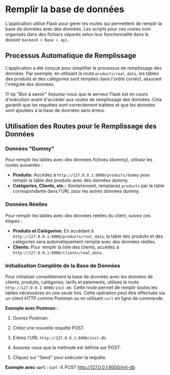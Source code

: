 # Remplir la base de données
L'application utilise Flask pour gérer les routes qui permettent de remplir la base de données avec des données. Les scripts pour ces routes sont organisés dans des fichiers séparés selon leur fonctionnalité dans le dossier `backend > Base > api`.

## Processus Automatique de Remplissage
L'application a été conçue pour simplifier le processus de remplissage des données. Par exemple, en utilisant la route `products/real_data`, les tables des produits et des catégories sont remplies dans l'ordre correct, assurant l'intégrité des données.

!!! tip "Bon à savoir"
    Assurez-vous que le serveur Flask est en cours d'exécution avant d'accéder aux routes de remplissage des données. Cela garantit que les requêtes sont correctement traitées et que les données sont ajoutées à la base de données sans erreur.

## Utilisation des Routes pour le Remplissage des Données

### Données "Dummy"
Pour remplir les tables avec des données fictives (dummy), utilisez les routes suivantes :

- **Produits:** Accédez à `http://127.0.0.1:8000/products/dummy` pour remplir la table des produits avec des données dummy.
- **Catégories, Clients, etc.:** Similairement, remplacez `products` par la table correspondante dans l'URL pour les autres données dummy.

### Données Réelles
Pour remplir les tables avec des données réelles du client, suivez ces étapes :

- **Produits et Catégories:** En accédant à `http://127.0.0.1:8000/products/real_data`, la table des produits et des catégories sera automatiquement remplie avec des données réelles.
- **Clients:** Pour remplir la liste des clients, accédez à `http://127.0.0.1:8000/clients/real_data`.

### Initialisation Complète de la Base de Données
Pour initialiser complètement la base de données avec les données de clients, produits, catégories, tarifs et paiements, utilisez la route `http://127.0.0.1:8000/init-db`. Cette route permet de remplir toutes les tables nécessaires en une seule fois. Cette opération peut être effectuée via un client HTTP comme Postman ou en utilisant `curl` en ligne de commande.

**Exemple avec Postman :**

1. Ouvrez Postman.

2. Créez une nouvelle requête POST.

3. Entrez l'URL `http://127.0.0.1:8000/init-db`.

4. Assurez-vous que la méthode est définie sur POST.

5. Cliquez sur "Send" pour exécuter la requête.

**Exemple avec `curl` :**
curl -X POST http://127.0.0.1:8000/init-db
